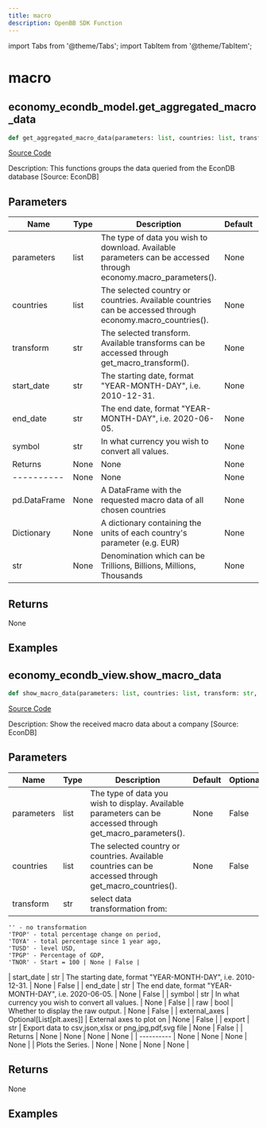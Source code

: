 ```yaml
---
title: macro
description: OpenBB SDK Function
---
```


import Tabs from '@theme/Tabs';
import TabItem from '@theme/TabItem';

# macro

<Tabs>
<TabItem value="model" label="Model" default>

## economy_econdb_model.get_aggregated_macro_data

```python title='openbb_terminal/economy/econdb_model.py'
def get_aggregated_macro_data(parameters: list, countries: list, transform: str, start_date: str, end_date: Any, symbol: str) -> None:
```
[Source Code](https://github.com/OpenBB-finance/OpenBBTerminal/tree/main/openbb_terminal/economy/econdb_model.py#L649)

Description: This functions groups the data queried from the EconDB database [Source: EconDB]

## Parameters

| Name | Type | Description | Default | Optional |
| ---- | ---- | ----------- | ------- | -------- |
| parameters | list | The type of data you wish to download. Available parameters can be accessed through economy.macro_parameters(). | None | False |
| countries | list | The selected country or countries. Available countries can be accessed through economy.macro_countries(). | None | False |
| transform | str | The selected transform. Available transforms can be accessed through get_macro_transform(). | None | False |
| start_date | str | The starting date, format "YEAR-MONTH-DAY", i.e. 2010-12-31. | None | False |
| end_date | str | The end date, format "YEAR-MONTH-DAY", i.e. 2020-06-05. | None | False |
| symbol | str | In what currency you wish to convert all values. | None | False |
| Returns | None | None | None | None |
| ---------- | None | None | None | None |
| pd.DataFrame | None | A DataFrame with the requested macro data of all chosen countries | None | None |
| Dictionary | None | A dictionary containing the units of each country's parameter (e.g. EUR) | None | None |
| str | None | Denomination which can be Trillions, Billions, Millions, Thousands | None | None |

## Returns

None

## Examples



</TabItem>
<TabItem value="view" label="View">

## economy_econdb_view.show_macro_data

```python title='openbb_terminal/economy/econdb_view.py'
def show_macro_data(parameters: list, countries: list, transform: str, start_date: str, end_date: str, symbol: str, raw: bool, external_axes: Union[List[axes], NoneType], export: str) -> None:
```
[Source Code](https://github.com/OpenBB-finance/OpenBBTerminal/tree/main/openbb_terminal/economy/econdb_view.py#L26)

Description: Show the received macro data about a company [Source: EconDB]

## Parameters

| Name | Type | Description | Default | Optional |
| ---- | ---- | ----------- | ------- | -------- |
| parameters | list | The type of data you wish to display. Available parameters can be accessed through get_macro_parameters(). | None | False |
| countries | list | The selected country or countries. Available countries can be accessed through get_macro_countries(). | None | False |
| transform | str | select data transformation from:
    '' - no transformation
    'TPOP' - total percentage change on period,
    'TOYA' - total percentage since 1 year ago,
    'TUSD' - level USD,
    'TPGP' - Percentage of GDP,
    'TNOR' - Start = 100 | None | False |
| start_date | str | The starting date, format "YEAR-MONTH-DAY", i.e. 2010-12-31. | None | False |
| end_date | str | The end date, format "YEAR-MONTH-DAY", i.e. 2020-06-05. | None | False |
| symbol | str | In what currency you wish to convert all values. | None | False |
| raw | bool | Whether to display the raw output. | None | False |
| external_axes | Optional[List[plt.axes]] | External axes to plot on | None | False |
| export | str | Export data to csv,json,xlsx or png,jpg,pdf,svg file | None | False |
| Returns | None | None | None | None |
| ---------- | None | None | None | None |
| Plots the Series. | None | None | None | None |

## Returns

None

## Examples



</TabItem>
</Tabs>